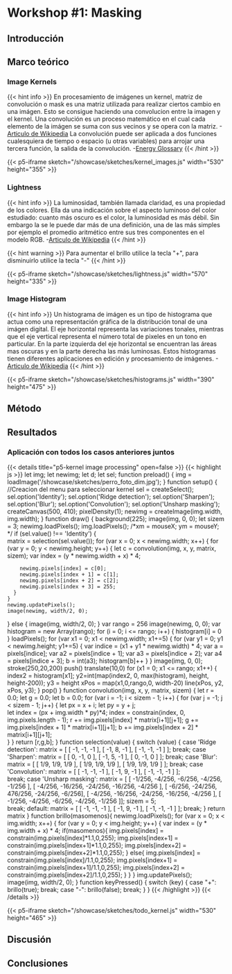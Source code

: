 # **Workshop #1: Masking**

## **Introducción**

## **Marco teórico**
### Image Kernels
{{< hint info >}}
En procesamiento de imágenes un kernel, matriz de convolución o mask es una matriz utilizada para realizar ciertos cambio en una imágen. Esto se consigue haciendo una convolucion entre la imagen y el kernel.
Una convolución es un proceso matemático en el cual cada elemento de la imágen se suma con sus vecinos y se opera con la matriz.  -[Articulo de Wikipedia](https://en.wikipedia.org/wiki/Kernel_%28image_processing%29#Convolution)
La convolución puede ser aplicada a dos funciones cualesquiera de tiempo o espacio (u otras variables) para arrojar una tercera función, la salida de la convolución. -[Energy Glossary](https://glossary.slb.com/es/terms/c/convolution#:~:text=Una%20operación%20matemática%20con%20dos,la%20salida%20de%20la%20convolución.)
{{< /hint >}}


{{< p5-iframe sketch="/showcase/sketches/kernel_images.js" width="530" height="355" >}}


### Lightness
{{< hint info >}}
La luminosidad, también llamada claridad, es una propiedad de los colores. Ella da una indicación sobre el aspecto luminoso del color estudiado: cuanto más oscuro es el color, la luminosidad es más débil.
Sin embargo la se le puede dar más de una definición, una de las más simples por ejemplo el promedio aritmético entre sus tres componentes en el modelo RGB.
-[Articulo de Wikipedia](https://en.wikipedia.org/wiki/HSL_and_HSV#Lightness)
{{< /hint >}}

{{< hint warning >}}
Para aumentar el brillo utilice la tecla "+", para disminuirlo utilice la tecla "-"
{{< /hint >}}

{{< p5-iframe sketch="/showcase/sketches/lightness.js" width="570" height="335" >}}

### Image Histogram
{{< hint info >}}
Un histograma de imágen es un tipo de histograma que actua como una representación gráfica de la distribución tonal de una imágen digital.
El eje horizontal representa las variaciones tonales, mientras que el eje vertical representa el número total de pixeles en un tono en particular.
En la parte izquierda del eje horizontal se encuentran las áreas mas oscuras y en la parte derecha las más luminosas.
Estos histogramas tienen diferentes aplicaciones en edición  y procesamiento de imágenes.
-[Articulo de Wikipedia](https://en.wikipedia.org/wiki/Image_histogram)
{{< /hint >}}

{{< p5-iframe sketch="/showcase/sketches/histograms.js" width="390" height="475" >}}

## **Método**


## **Resultados**
### Aplicación con todos los casos anteriores juntos

{{< details title="p5-kernel image processing" open=false >}}
{{< highlight js >}}
let img;
let newimg;
let d;
let sel;
function preload() {
  img = loadImage('/showcase/sketches/perro_foto_dim.jpg');
}
function setup() {
  //Creacion del menu para seleccionar kernel
  sel = createSelect();
  sel.option('Identity');
  sel.option('Ridge detection');
  sel.option('Sharpen');
  sel.option('Blur');
  sel.option('Convolution');
  sel.option('Unsharp masking');
  createCanvas(500, 410);
  pixelDensity(1);
  newimg = createImage(img.width, img.width); 
}
function draw() {
  background(225);
  image(img, 0, 0);
  let sizem = 3;
  newimg.loadPixels();
  img.loadPixels();
  /*xm = mouseX;
  ym = mouseY;
  */
  if (sel.value() !== 'Identity') {  
    matrix = selection(sel.value());
    for (var x = 0; x < newimg.width; x++) {
      for (var y = 0; y < newimg.height; y++) {
        let c = convolution(img, x, y, matrix, sizem);
        var index =  (y * newimg.width + x) * 4;

        newimg.pixels[index] = c[0];
        newimg.pixels[index + 1] = c[1];
        newimg.pixels[index + 2] = c[2];
        newimg.pixels[index + 3] = 255;
      }
    }
    newimg.updatePixels();
    image(newimg, width/2, 0);
  } else {
    image(img, width/2, 0); 
  }
  var rango = 256
  image(newimg, 0, 0);
  var histogram = new Array(rango);
  for (i = 0; i <= rango; i++) {
    histogram[i] = 0
  }
  loadPixels();
  for (var x1 = 0; x1 < newimg.width; x1+=5) {
    for (var y1 = 0; y1 < newimg.height; y1+=5) {
      var indice = (x1 + y1 * newimg.width) * 4;
      var a = pixels[indice];
      var a2 = pixels[indice + 1];
      var a3 = pixels[indice + 2];
      var a4 = pixels[indice + 3];
      b = int(a3);
      histogram[b]++
    }
  }
  image(img, 0, 0);
  stroke(250,20,200)
  push()
  translate(10,0)
  for (x1 = 0; x1 <= rango; x1++) {
    index2 = histogram[x1];
    y2=int(map(index2, 0, max(histogram), height, height-200));
		y3 = height
    xPos = map(x1,0,rango,0, width-20)
    line(xPos, y2, xPos, y3);
  }
  pop()
}
function convolution(img, x, y, matrix, sizem) {
  let r = 0.0;
  let g = 0.0;
  let b = 0.0;
  for (var i = -1; i < sizem - 1; i++) {
    for (var j = -1; j < sizem - 1; j++) {
      let px = x + i;
      let py = y + j;   
      let index = (px + img.width * py)*4; 
      index = constrain(index, 0, img.pixels.length - 1);
      r += img.pixels[index] * matrix[i+1][j+1];
      g += img.pixels[index + 1] * matrix[i+1][j+1];
      b += img.pixels[index + 2] * matrix[i+1][j+1];          
    }
  }
  return [r,g,b];
}
function selection(value) {
  switch (value) {
    case 'Ridge detection':
      matrix = [ [ -1, -1, -1 ],
                 [ -1,  8, -1 ],
                 [ -1, -1, -1 ] ]; 
      break;
    case 'Sharpen':
      matrix = [ [ 0, -1, 0 ],
                 [ -1,  5, -1 ],
                 [ 0, -1, 0 ] ]; 
      break;
    case 'Blur':
      matrix = [ [ 1/9, 1/9, 1/9 ],
                 [ 1/9,  1/9, 1/9 ],
                 [ 1/9, 1/9, 1/9 ] ]; 
      break;
    case 'Convolution':
      matrix = [ [ -1, -1, -1 ],
                 [ -1,  9, -1 ],
                 [ -1, -1, -1 ] ];    
      break;
    case 'Unsharp masking':
      matrix = [ [ -1/256, -4/256, -6/256, -4/256, -1/256 ],
                 [ -4/256, -16/256, -24/256, -16/256, -4/256 ],
                 [ -6/256, -24/256, 476/256, -24/256, -6/256], 
                 [ -4/256, -16/256, -24/256, -16/256, -4/256 ],
                 [ -1/256, -4/256, -6/256, -4/256, -1/256 ]]; 
      sizem = 5;    
      break;
    default:
      matrix = [ [ -1, -1, -1 ],
                 [ -1,  9, -1 ],
                 [ -1, -1, -1 ] ]; 
      break;
  }
  return matrix
}
function brillo(masomenos){
  newimg.loadPixels();
  for (var x = 0; x < img.width; x++) {
    for (var y = 0; y < img.height; y++) {
      var index =  (y * img.width + x) * 4;
      if(masomenos){
        img.pixels[index] = constrain(img.pixels[index]*1.1,0,255);
        img.pixels[index+1] = constrain(img.pixels[index+1]*1.1,0,255);
        img.pixels[index+2] = constrain(img.pixels[index+2]*1.1,0,255);
      }
      else{
        img.pixels[index] = constrain(img.pixels[index]/1.1,0,255);
        img.pixels[index+1] = constrain(img.pixels[index+1]/1.1,0,255);
        img.pixels[index+2] = constrain(img.pixels[index+2]/1.1,0,255);
      }
    }
  }
  img.updatePixels();
  image(img, width/2, 0);
}
function keyPressed() {
  switch (key) {
    case "+":
      brillo(true); 
      break;
    case "-":
      brillo(false);
      break;
  }
}
{{< /highlight >}}
{{< /details >}}

{{< p5-iframe sketch="/showcase/sketches/todo_kernel.js" width="530" height="465" >}}


## **Discusión**

## **Conclusiones**
